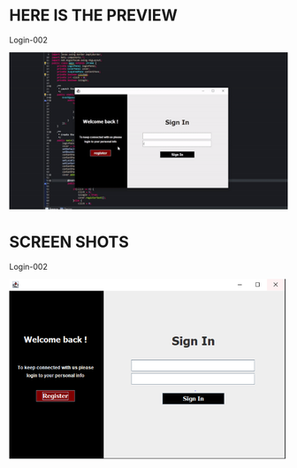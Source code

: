 
<h1>HERE IS THE PREVIEW</h1>
<p>Login-002</p>
<img src="https://github.com/MotiFdev/Login-00/blob/main/login-002gif.gif" alt="preview" width="600">
<h1>SCREEN SHOTS</h1>
<p>Login-002</p>
<img src="https://github.com/MotiFdev/Login-00/blob/main/login-002.PNG" alt="preview" width="500">
